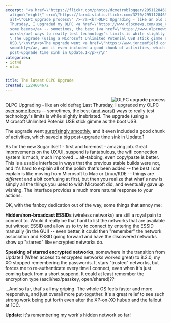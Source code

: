 ```yaml
---
excerpt: "<a href=\"https://flickr.com/photos/dcmetroblogger/2951128469/\" target=\"_blank\"><img
  align=\"right\" src=\"https://farm4.static.flickr.com/3270/2951128469_126d95ec56_m.jpg\"
  alt=\"OLPC upgrade process\" /></a><br>OLPC Upgrading - like an old defrag!Last
  Thursday, I upgraded my OLPC <a href=\"https://www.olpcnews.com/use_cases/community/olpc_upgrade_party_weekend.html\">over
  some beers</a> -- sometimes, the best (<a href=\"https://www.olpcnews.com/hardware/keyboard/olpc_keyboard_water_test.html\">and
  worst</a>) ways to really test technology's limits is while slightly inebriated.
  \ The upgrade (using a Microsoft Unlimited Potenial USB stick gimme as the boot
  USB.\r\n\r\n<p>The upgrade went <a href=\"https://www.joncamfield.com/blog/2008.07/failed_joyride_upgrade_or_what.html\">surprisingly
  smoothly</a>, and it even included a good chunk of activities, which saved a big
  post-upgrade time sink in Update.1</p>\r\n"
categories:
- ict4d
- olpc


title: The latest OLPC Upgrade
created: 1224604672
---
```

<a href="https://flickr.com/photos/dcmetroblogger/2951128469/" target="_blank"><img align="right" src="https://farm4.static.flickr.com/3270/2951128469_126d95ec56_m.jpg" alt="OLPC upgrade process" /></a><br>OLPC Upgrading - like an old defrag!Last Thursday, I upgraded my OLPC <a href="https://www.olpcnews.com/use_cases/community/olpc_upgrade_party_weekend.html">over some beers</a> -- sometimes, the best (<a href="https://www.olpcnews.com/hardware/keyboard/olpc_keyboard_water_test.html">and worst</a>) ways to really test technology's limits is while slightly inebriated.  The upgrade (using a Microsoft Unlimited Potenial USB stick gimme as the boot USB.

<p>The upgrade went <a href="https://www.joncamfield.com/blog/2008.07/failed_joyride_upgrade_or_what.html">surprisingly smoothly</a>, and it even included a good chunk of activities, which saved a big post-upgrade time sink in Update.1</p>
<!--break-->
<p>As for the new Sugar itself - first and foremost - amazing job.  Great improvements on the UX/UI, suspend is fantabulous, the wifi connection system is much, much improved ... alt-tabbing, even copy/paste is better.  This is a usable interface in ways that the previous stable builds were not, and it's hard to explain all of the polish that's been added -- the best I can explain is like moving from Microsoft to Mac or Linux/KDE -- things are <em>different</em> and a bit confusing at first, but then you realize that what's new is simply all the things you used to wish Microsoft did, and eventually gave up wishing.  The interface provides a much more natural response to your actions.</p>

<p>OK, with the fanboy dedication out of the way, some things that annoy me:</p>

<p><strong>Hidden/non-broadcast ESSIDs</strong> (wireless networks) are still a royal pain to connect to.  Would it really be that hard to list the networks that are available but without ESSID and allow us to try to connect by entering the ESSID manually (in the GUI) -- even better, it could then "remember" the network association and ESSID going forward and have the discovered networks show up "starred" like encrypted networks do.</p>

<p><strong>Speaking of starred encrypted networks</strong>, somewhere in the transition from Update.1 (When access to encrypted networks worked great) to 8.2.0, my XO stopped remembering the passwords.  It stars "trusted" networks, but forces me to re-authenticate every time I connect, even when it's just coming back from a short suspend.  It could at least remember the encryption type (ascii/hex/passkey, open/shared)??</p>

<p>...And so far, that's all my griping.  The whole OS feels faster and more responsive, and just overall more put-together.  It's a great relief to see such strong work being put forth even after the XP-on-XO hubub and the fallout at 1CC.</p>

<p><strong>Update</strong>: it's remembering my work's hidden network so far!</p>
